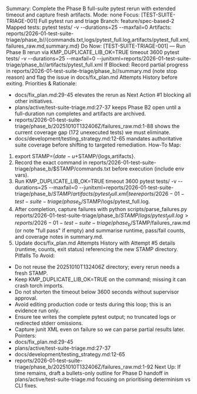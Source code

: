 Summary: Complete the Phase B full-suite pytest rerun with extended timeout and capture fresh artifacts.
Mode: none
Focus: [TEST-SUITE-TRIAGE-001] Full pytest run and triage
Branch: feature/spec-based-2
Mapped tests: pytest tests/ -v --durations=25 --maxfail=0
Artifacts: reports/2026-01-test-suite-triage/phase_b/<STAMP>/{commands.txt,logs/pytest_full.log,artifacts/pytest_full.xml,failures_raw.md,summary.md}
Do Now: [TEST-SUITE-TRIAGE-001] — Run Phase B rerun via KMP_DUPLICATE_LIB_OK=TRUE timeout 3600 pytest tests/ -v --durations=25 --maxfail=0 --junitxml=reports/2026-01-test-suite-triage/phase_b/<STAMP>/artifacts/pytest_full.xml
If Blocked: Record partial progress in reports/2026-01-test-suite-triage/phase_b/<STAMP>/summary.md (note stop reason) and flag the issue in docs/fix_plan.md Attempts History before exiting.
Priorities & Rationale:
- docs/fix_plan.md:29-45 elevates the rerun as Next Action #1 blocking all other initiatives.
- plans/active/test-suite-triage.md:27-37 keeps Phase B2 open until a full-duration run completes and artifacts are archived.
- reports/2026-01-test-suite-triage/phase_b/20251010T132406Z/failures_raw.md:1-88 shows the current coverage gap (172 unexecuted tests) we must eliminate.
- docs/development/testing_strategy.md:12-65 mandates authoritative suite coverage before shifting to targeted remediation.
How-To Map:
1) export STAMP=$(date -u +%Y%m%dT%H%M%SZ) and mkdir -p reports/2026-01-test-suite-triage/phase_b/$STAMP/{logs,artifacts}.
2) Record the exact command in reports/2026-01-test-suite-triage/phase_b/$STAMP/commands.txt before execution (include env vars).
3) Run KMP_DUPLICATE_LIB_OK=TRUE timeout 3600 pytest tests/ -v --durations=25 --maxfail=0 --junitxml=reports/2026-01-test-suite-triage/phase_b/$STAMP/artifacts/pytest_full.xml | tee reports/2026-01-test-suite-triage/phase_b/$STAMP/logs/pytest_full.log.
4) After completion, capture failures with python scripts/parse_failures.py reports/2026-01-test-suite-triage/phase_b/$STAMP/logs/pytest_full.log > reports/2026-01-test-suite-triage/phase_b/$STAMP/failures_raw.md (or note "full pass" if empty) and summarise runtime, pass/fail counts, and coverage notes in summary.md.
5) Update docs/fix_plan.md Attempts History with Attempt #5 details (runtime, counts, exit status) referencing the new STAMP directory.
Pitfalls To Avoid:
- Do not reuse the 20251010T132406Z directory; every rerun needs a fresh STAMP.
- Keep KMP_DUPLICATE_LIB_OK=TRUE on the command; missing it can crash torch imports.
- Do not shorten the timeout below 3600 seconds without supervisor approval.
- Avoid editing production code or tests during this loop; this is an evidence run only.
- Ensure tee writes the complete pytest output; no truncated logs or redirected stderr omissions.
- Capture junit XML even on failure so we can parse partial results later.
Pointers:
- docs/fix_plan.md:29-45
- plans/active/test-suite-triage.md:27-37
- docs/development/testing_strategy.md:12-65
- reports/2026-01-test-suite-triage/phase_b/20251010T132406Z/failures_raw.md:1-92
Next Up: If time remains, draft a bullets-only outline for Phase D handoff in plans/active/test-suite-triage.md focusing on prioritising determinism vs CLI fixes.
